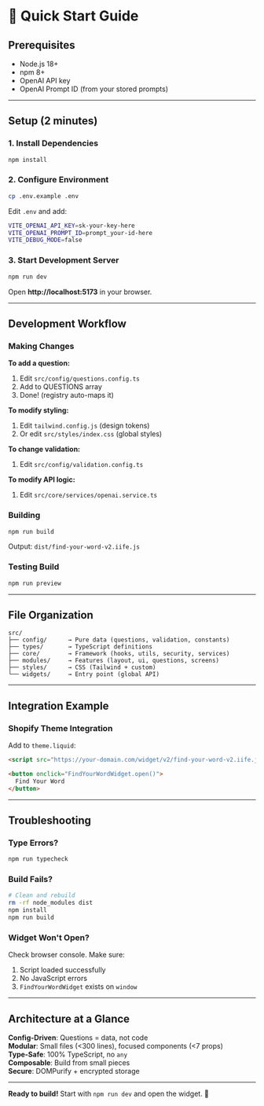 # 🚀 Quick Start Guide

## Prerequisites

- Node.js 18+
- npm 8+
- OpenAI API key
- OpenAI Prompt ID (from your stored prompts)

---

## Setup (2 minutes)

### 1. Install Dependencies

```bash
npm install
```

### 2. Configure Environment

```bash
cp .env.example .env
```

Edit `.env` and add:
```bash
VITE_OPENAI_API_KEY=sk-your-key-here
VITE_OPENAI_PROMPT_ID=prompt_your-id-here
VITE_DEBUG_MODE=false
```

### 3. Start Development Server

```bash
npm run dev
```

Open **http://localhost:5173** in your browser.

---

## Development Workflow

### Making Changes

**To add a question:**
1. Edit `src/config/questions.config.ts`
2. Add to QUESTIONS array
3. Done! (registry auto-maps it)

**To modify styling:**
1. Edit `tailwind.config.js` (design tokens)
2. Or edit `src/styles/index.css` (global styles)

**To change validation:**
1. Edit `src/config/validation.config.ts`

**To modify API logic:**
1. Edit `src/core/services/openai.service.ts`

### Building

```bash
npm run build
```

Output: `dist/find-your-word-v2.iife.js`

### Testing Build

```bash
npm run preview
```

---

## File Organization

```
src/
├── config/      → Pure data (questions, validation, constants)
├── types/       → TypeScript definitions
├── core/        → Framework (hooks, utils, security, services)
├── modules/     → Features (layout, ui, questions, screens)
├── styles/      → CSS (Tailwind + custom)
└── widgets/     → Entry point (global API)
```

---

## Integration Example

### Shopify Theme Integration

Add to `theme.liquid`:

```html
<script src="https://your-domain.com/widget/v2/find-your-word-v2.iife.js"></script>

<button onclick="FindYourWordWidget.open()">
  Find Your Word
</button>
```

---

## Troubleshooting

### Type Errors?

```bash
npm run typecheck
```

### Build Fails?

```bash
# Clean and rebuild
rm -rf node_modules dist
npm install
npm run build
```

### Widget Won't Open?

Check browser console. Make sure:
1. Script loaded successfully
2. No JavaScript errors
3. `FindYourWordWidget` exists on `window`

---

## Architecture at a Glance

**Config-Driven**: Questions = data, not code  
**Modular**: Small files (<300 lines), focused components (<7 props)  
**Type-Safe**: 100% TypeScript, no `any`  
**Composable**: Build from small pieces  
**Secure**: DOMPurify + encrypted storage  

---

**Ready to build!** Start with `npm run dev` and open the widget. 🎯


